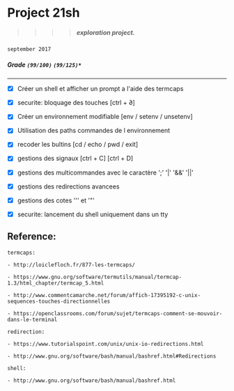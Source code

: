 # Project 21sh
>>>> ##### exploration project.
`september 2017`
##### Grade ``(99/100)`` ``(99/125)*``
--------  -----------------------

- [X] Créer un shell et afficher un prompt a l'aide des termcaps
- [X] securite: bloquage des touches [ctrl + ∂]
- [X] Créer un environnement modifiable [env / setenv / unsetenv]
- [X] Utilisation des paths commandes de l environnement
- [X] recoder les bultins [cd / echo / pwd / exit]
- [X] gestions des signaux [ctrl + C] [ctrl + D]
- [X] gestions des multicommandes avec le caractère ';' '|' '&&' '||'
- [X] gestions des redirections avancees
- [X] gestions des cotes ''' et '"'
- [X] securite: lancement du shell uniquement dans un tty


## Reference:
```
termcaps:

- http://loiclefloch.fr/877-les-termcaps/

- https://www.gnu.org/software/termutils/manual/termcap-1.3/html_chapter/termcap_5.html

- http://www.commentcamarche.net/forum/affich-17395192-c-unix-sequences-touches-directionnelles

- https://openclassrooms.com/forum/sujet/termcaps-comment-se-mouvoir-dans-le-terminal

redirection:

- https://www.tutorialspoint.com/unix/unix-io-redirections.html

- http://www.gnu.org/software/bash/manual/bashref.html#Redirections

shell:

- http://www.gnu.org/software/bash/manual/bashref.html
```
